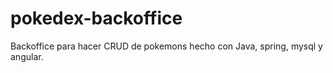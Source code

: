 # pokedex-backoffice
Backoffice para hacer CRUD de pokemons hecho con Java, spring, mysql y angular.

